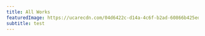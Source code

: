 ```yaml
---
title: All Works
featuredImage: https://ucarecdn.com/04d6422c-d14a-4c6f-b2ad-60866b425edb/
subtitle: test
---
```


